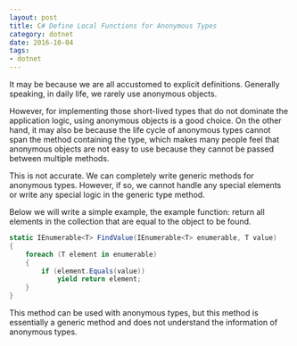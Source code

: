 ```yaml
---
layout: post
title: C# Define Local Functions for Anonymous Types
category: dotnet
date: 2016-10-04
tags:
- dotnet
---
```


It may be because we are all accustomed to explicit definitions. Generally speaking, in daily life, we rarely use anonymous objects.

However, for implementing those short-lived types that do not dominate the application logic, using anonymous objects is a good choice. On the other hand, it may also be because the life cycle of anonymous types cannot span the method containing the type, which makes many people feel that anonymous objects are not easy to use because they cannot be passed between multiple methods.

This is not accurate. We can completely write generic methods for anonymous types. However, if so, we cannot handle any special elements or write any special logic in the generic type method.

Below we will write a simple example, the example function: return all elements in the collection that are equal to the object to be found.

```csharp
static IEnumerable<T> FindValue(IEnumerable<T> enumerable, T value)
{
    foreach (T element in enumerable)
    {
        if (element.Equals(value))
            yield return element;
    }
}
```

This method can be used with anonymous types, but this method is essentially a generic method and does not understand the information of anonymous types.

```csharp

```

```csharp

```

```csharp

```
